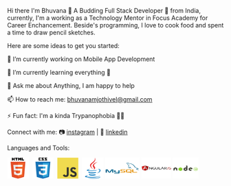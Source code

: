 Hi there I'm Bhuvana 👋
A Budding Full Stack Developer 🚀 from India, currently, I'm a working as a Technology Mentor in Focus Academy for Career Enchancement. Beside's programming, I love to cook food and spent a time to draw pencil sketches.

Here are some ideas to get you started:

🔭 I’m currently working on Mobile App Development

🌱 I’m currently learning everything 🤣

💬 Ask me about Anything, I am happy to help

📫 How to reach me: bhuvanamjothivel@gmail.com

⚡ Fun fact: I'm a kinda Trypanophobia 🤣🤪

Connect with me:
📷 [instagram](https://www.instagram.com/bhuvana_jothivel/) | 👔 [linkedin](https://www.linkedin.com/in/bhuvana-jothivel/)

Languages and Tools:

<img src="https://raw.githubusercontent.com/devicons/devicon/master/icons/html5/html5-original-wordmark.svg" width="50" height="50"> &nbsp;<img src="https://raw.githubusercontent.com/devicons/devicon/master/icons/css3/css3-original-wordmark.svg" width="50" height="50">&nbsp;&nbsp;<img src="https://raw.githubusercontent.com/devicons/devicon/master/icons/javascript/javascript-original.svg" width="50" height="50">&nbsp;&nbsp;<img src="https://raw.githubusercontent.com/devicons/devicon/master/icons/java/java-original.svg" width="50" height="50">&nbsp;<img src="https://raw.githubusercontent.com/devicons/devicon/master/icons/mysql/mysql-original-wordmark.svg" width="80" height="50">&nbsp;<img src="https://raw.githubusercontent.com/devicons/devicon/master/icons/angularjs/angularjs-original-wordmark.svg" width="70" height="50">&nbsp;<img src="https://raw.githubusercontent.com/devicons/devicon/master/icons/nodejs/nodejs-original-wordmark.svg" width="60" height="50">
